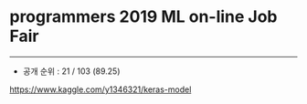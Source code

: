 # programmers 2019 ML on-line Job Fair

---
- 공개 순위 : 21 / 103 (89.25)

https://www.kaggle.com/y1346321/keras-model
